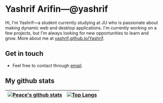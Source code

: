 # Yashrif Arifin&mdash;@yashrif

Hi, I'm Yashrif&mdash;a student currently studying at JU who is passionate about making dynamic web and desktop applications. I'm currently working on a few projects, but I'm always looking for new opportunities to learn and grow. More about me at [yashrif.github.io/Yashrif](https://yashrif.github.io/Yashrif).

## Get in touch

- Feel free to contact through [email](mailto:abhishek.naidu@cred.club).

## My github stats

| [![Peace's github stats](https://github-readme-stats.vercel.app/api?username=yashrif&show_icons=true&locale=en&theme=dark)](https://github.com/Cyebukayire) | [![Top Langs](https://github-readme-streak-stats.herokuapp.com/?user=yashrif&theme=dark)](https://github.com/Cyebukayire) |
| :---------------------------------------------------------------------------------------------------------------------------------------------------------: | :-----------------------------------------------------------------------------------------------------------------------: |
